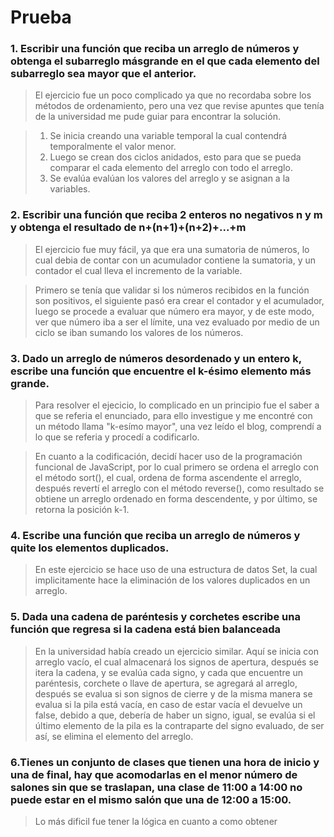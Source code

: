 # **Prueba**

### **1. Escribir una función que reciba un arreglo de números y obtenga el subarreglo másgrande en el que cada elemento del subarreglo sea mayor que el anterior.**

> El ejercicio fue un poco complicado ya que no recordaba sobre los métodos de ordenamiento, pero una vez que revise apuntes que tenía de la universidad me pude guiar para encontrar la solución.

> 1. Se inicia creando una variable temporal la cual contendrá temporalmente el valor menor.
> 2. Luego se crean dos ciclos anidados, esto para que se pueda comparar el cada elemento del arreglo con todo el arreglo.
> 3. Se evalúa evalúan los valores del arreglo y se asignan a la variables.

### **2. Escribir una función que reciba 2 enteros no negativos n y m y obtenga el resultado de n+(n+1)+(n+2)+...+m**

> El ejercicio fue muy fácil, ya que era una sumatoria de números, lo cual debia de contar con un acumulador contiene la sumatoria, y un contador el cual lleva el incremento de la variable.

> Primero se tenía que validar si los números recibidos en la función son positivos, el siguiente pasó era crear el contador y el acumulador, luego se procede a evaluar que número era mayor, y de este modo, ver que número iba a ser el límite, una vez evaluado por medio de un ciclo se iban sumando los valores de los números.

### **3. Dado un arreglo de números desordenado y un entero k, escribe una función que encuentre el k-ésimo elemento más grande.**

> Para resolver el ejecicio, lo complicado en un principio fue el saber a que se referia el enunciado, para ello investigue y me encontré con un método llama "k-esímo mayor", una vez leído el blog, comprendí a lo que se referia y procedí a codificarlo.

> En cuanto a la codificación, decidí hacer uso de la programación funcional de JavaScript, por lo cual primero se ordena el arreglo con el método sort(), el cual, ordena de forma ascendente el arreglo, después revertí el arreglo con el método reverse(), como resultado se obtiene un arreglo ordenado en forma descendente, y por último, se retorna la posición k-1.

### **4. Escribe una función que reciba un arreglo de números y quite los elementos duplicados.**

> En este ejercicio se hace uso de una estructura de datos Set, la cual implicitamente hace la eliminación de los valores duplicados en un arreglo.

### **5. Dada una cadena de paréntesis y corchetes escribe una función que regresa si la cadena está bien balanceada**

> En la universidad había creado un ejercicio similar.
> Aquí se inicia con arreglo vacío, el cual almacenará los signos de apertura, después se itera la cadena, y se evalúa cada signo, y cada que encuentre un paréntesis, corchete o llave de apertura, se agregará al arreglo, después se evalua si son signos de cierre y de la misma manera se evalua si la pila está vacía, en caso de estar vacía el devuelve un false, debido a que, debería de haber un signo, igual, se evalúa si el último elemento de la pila es la contraparte del signo evaluado, de ser así, se elimina el elemento del arreglo.

### 6.Tienes un conjunto de clases que tienen una hora de inicio y una de final, hay que acomodarlas en el menor número de salones sin que se traslapan, una clase de 11:00 a 14:00 no puede estar en el mismo salón que una de 12:00 a 15:00.

> Lo más dificil fue tener la lógica en cuanto a como obtener 
